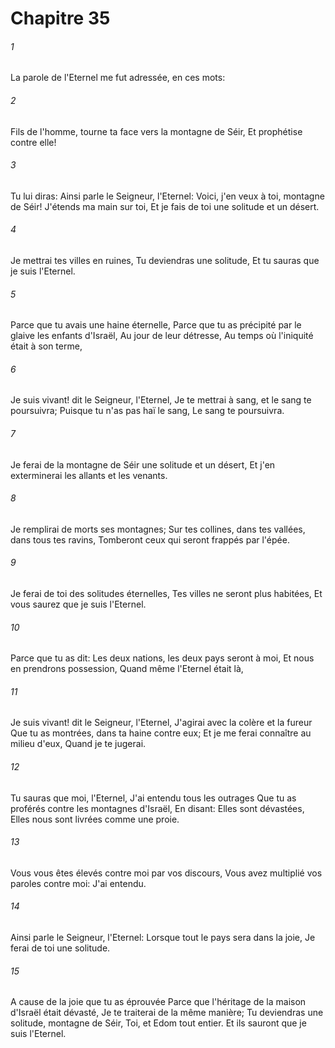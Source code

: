 # Chapitre 35

###### 1
La parole de l'Eternel me fut adressée, en ces mots:
###### 2
Fils de l'homme, tourne ta face vers la montagne de Séir, Et prophétise contre elle!
###### 3
Tu lui diras: Ainsi parle le Seigneur, l'Eternel: Voici, j'en veux à toi, montagne de Séir! J'étends ma main sur toi, Et je fais de toi une solitude et un désert.
###### 4
Je mettrai tes villes en ruines, Tu deviendras une solitude, Et tu sauras que je suis l'Eternel.
###### 5
Parce que tu avais une haine éternelle, Parce que tu as précipité par le glaive les enfants d'Israël, Au jour de leur détresse, Au temps où l'iniquité était à son terme,
###### 6
Je suis vivant! dit le Seigneur, l'Eternel, Je te mettrai à sang, et le sang te poursuivra; Puisque tu n'as pas haï le sang, Le sang te poursuivra.
###### 7
Je ferai de la montagne de Séir une solitude et un désert, Et j'en exterminerai les allants et les venants.
###### 8
Je remplirai de morts ses montagnes; Sur tes collines, dans tes vallées, dans tous tes ravins, Tomberont ceux qui seront frappés par l'épée.
###### 9
Je ferai de toi des solitudes éternelles, Tes villes ne seront plus habitées, Et vous saurez que je suis l'Eternel.
###### 10
Parce que tu as dit: Les deux nations, les deux pays seront à moi, Et nous en prendrons possession, Quand même l'Eternel était là,
###### 11
Je suis vivant! dit le Seigneur, l'Eternel, J'agirai avec la colère et la fureur Que tu as montrées, dans ta haine contre eux; Et je me ferai connaître au milieu d'eux, Quand je te jugerai.
###### 12
Tu sauras que moi, l'Eternel, J'ai entendu tous les outrages Que tu as proférés contre les montagnes d'Israël, En disant: Elles sont dévastées, Elles nous sont livrées comme une proie.
###### 13
Vous vous êtes élevés contre moi par vos discours, Vous avez multiplié vos paroles contre moi: J'ai entendu.
###### 14
Ainsi parle le Seigneur, l'Eternel: Lorsque tout le pays sera dans la joie, Je ferai de toi une solitude.
###### 15
A cause de la joie que tu as éprouvée Parce que l'héritage de la maison d'Israël était dévasté, Je te traiterai de la même manière; Tu deviendras une solitude, montagne de Séir, Toi, et Edom tout entier. Et ils sauront que je suis l'Eternel.
